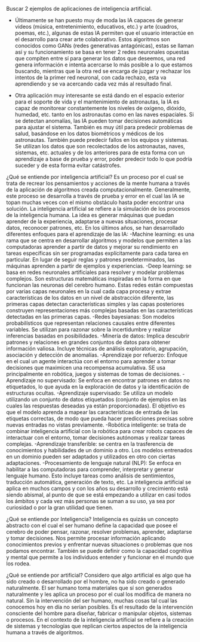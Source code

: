 Buscar 2 ejemplos de aplicaciones de inteligencia artificial.
- Últimamente se han puesto muy de moda las IA capaces de generar videos (música, entretenimiento, educativos, etc.) y arte (cuadros, poemas, etc.), algunas de estas IA permiten que el usuario interactúe en el desarrollo para crear arte colaborativo.
 Estos algoritmos son conocidos como GANs (redes generativas antagónicas), estas se llaman así y su funcionamiento se basa en tener 2 redes neuronales opuestas que compiten entre sí para generar los datos que deseemos, una red genera información e intenta acercarse lo más posible a lo que estamos buscando, mientras que la otra red se encarga de juzgar y rechazar los intentos de la primer red neuronal, con cada rechazo, esta va aprendiendo y se va acercando cada vez más al resultado final.

- Otra aplicación muy interesante se está dando en el espacio exterior para el soporte de vida y el mantenimiento de astronautas, la IA es capaz de monitorear constantemente los niveles de oxígeno, dióxido, humedad, etc. tanto en los astronautas como en las naves espaciales. Si se detectan anomalías, las IA pueden tomar decisiones automáticas para ajustar el sistema.
  También es muy útil para predecir problemas de salud, basándose en los datos biométricos y médicos de los astronautas. También puede predecir fallos en los equipos y sistemas.
  Se utilizan los datos que son recolectados de los astronautas, naves, sistemas, etc. actuales y de los anteriores para de esta forma con un aprendizaje a base de prueba y error, poder predecir todo lo que podría suceder y de esta forma evitar catástrofes.

  

¿Qué se entiende por inteligencia artificial?
Es un proceso por el cual se trata de recrear los pensamientos y acciones de la mente humana a través de la aplicación de algoritmos creada computacionalmente. Generalmente, este proceso se desarrolla a través de prueba y error en el cual las IA se topan muchas veces con el mismo obstáculo hasta poder encontrar una solución.
La inteligencia artificial se refiere a la simulación de los procesos de la inteligencia humana.
La idea es generar máquinas que puedan aprender de la experiencia, adaptarse a nuevas situaciones, procesar datos, reconocer patrones, etc. 
En los últimos años, se han desarrollado diferentes enfoques para el aprendizaje de las IA:
  -Machine learning: es una rama que se centra en desarrollar algoritmos y modelos que permiten a las computadoras aprender a partir de datos y mejorar su rendimiento en tareas específicas sin ser programadas explícitamente para cada tarea en particular. En lugar de seguir reglas y patrones predeterminados, las máquinas aprenden a partir de ejemplos y experiencias.
  -Deep learning: se basa en redes neuronales artificiales para resolver y modelar problemas complejos. Son estructuras matemáticas inspiradas en la forma en que funcionan las neuronas del cerebro humano. Estas redes están compuestas por varias capas neuronales en la cual cada capa procesa y extrae características de los datos en un nivel de abstracción diferente, las primeras capas detectan características simples y las capas posteriores construyen representaciones más complejas basadas en las características detectadas en las primeras capas.
  -Redes bayesianas: Son modelos probabilísticos que representan relaciones causales entre diferentes variables. Se utilizan para razonar sobre la incertidumbre y realizar inferencias basadas en posibilidades.
  -Minería de datos: Implica descubrir patrones y relaciones en grandes conjuntos de datos para obtener información valiosa. Incluye técnicas de análisis exploratorio, agrupación, asociación y detección de anomalías.
  -Aprendizaje por refuerzo: Enfoque en el cual un agente interactúa con el entorno para aprender a tomar decisiones que maximicen una recompensa acumulativa. SE usa principalmente en robótica, juegos y sistemas de tomas de decisiones.
  -Aprendizaje no supervisado: Se enfoca en encontrar patrones en datos no etiquetados, lo que ayuda en la exploración de datos y la identificación de estructuras ocultas.
  -Aprendizaje supervisado: Se utiliza un modelo utilizando un conjunto de datos etiquetados (conjunto de ejemplos en las cuales las respuestas deseadas ya están proporcionadas). El objetivo es que el modelo aprenda a mapear las características de entrada de las etiquetas correctas, de modo que pueda hacer predicciones precisas sobre nuevas entradas no vistas previamente.
-Robótica inteligente: se trata de combinar inteligencia artificial con la robótica para crear robots capaces de interactuar con el entorno, tomar decisiones autónomas y realizar tareas complejas.
-Aprendizaje transferible: se centra en la trasferencia de conocimientos y habilidades de un dominio a otro. Los modelos entrenados en un dominio pueden ser adaptados y utilizados en otro con ciertas adaptaciones.
-Procesamiento de lenguaje natural (NLP): Se enfoca en habilitar a las computadoras para comprender, interpretar y generar lenguaje humano. Esto incluye tareas como análisis de sentimientos, traducción automática, generación de texto, etc.
La inteligencia artificial se aplica en muchos campos y con los años su desarrollo y crecimiento está siendo abismal, al punto de que se está empezando a utilizar en casi todos los ámbitos y cada vez más personas se suman a su uso, ya sea por curiosidad o por la gran utilidad que tienen.


¿Qué se entiende por Inteligencia?
Inteligencia es quizás un concepto abstracto con el cual el ser humano define la capacidad que posee el cerebro de poder pensar, razonar, resolver problemas, aprender, adaptarse y tomar decisiones. Nos permite procesar información aplicando conocimientos previos y enfrentar nuevas situaciones o problemas que nos podamos encontrar.
También se puede definir como la capacidad cognitiva y mental que permite a los individuos entender y funcionar en el mundo que los rodea.

¿Qué se entiende por artificial?
Considero que algo artificial es algo que ha sido creado o desarrollado por el hombre, no ha sido creado o generado naturalmente. El ser humano toma materiales que sí son generados naturalmente y les aplica un proceso por el cual los modifica de manera no natural. Sin la intervención del ser humano, muchas cosas tal cual las conocemos hoy en día no serían posibles.
Es el resultado de la intervención consciente del hombre para diseñar, fabricar o manipular objetos, sistemas o procesos.
En el contexto de la inteligencia artificial se refiere a la creación de sistemas y tecnologías que replican ciertos aspectos de la inteligencia humana a través de algoritmos.

